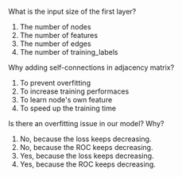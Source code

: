 What is the input size of the first layer?
1. The number of nodes
2. The number of features
3. The number of edges
4. The number of training_labels

Why adding self-connections in adjacency matrix?
1. To prevent overfitting
2. To increase training performaces
3. To learn node's own feature
4. To speed up the training time

Is there an overfitting issue in our model? Why?
1. No, because the loss keeps decreasing.
2. No, because the ROC keeps decreasing.
3. Yes, because the loss keeps decreasing.
4. Yes, because the ROC keeps decreasing.

